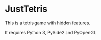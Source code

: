 # JustTetris

This is a tetris game with hidden features.

It requires Python 3, PySide2 and PyOpenGL
